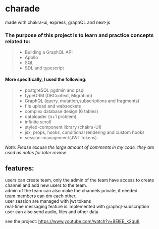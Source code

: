 # charade

made with chakra-ui, express, graphQL and next-js

### The purpose of this project is to learn and practice concepts related to:<br />
> * Building a GraphQL API
> * Apollo
> * SQL
> * SDL and typescript

#### More specifically, I used the following:
> * postgreSQL pgdmin and psql
> * typeORM (DBContext, Migration)
> * GraphQL (query, mutation,subscriptions and fragments)
> * file upload and websockets
> * complex database design (6 tables) 
> * dataloader (n+1 problem)
> * infinite scroll
> * styled-component library (chakra-UI)  
> * jsx, props, hooks, conditional rendering and custom hooks
> * session-management(JWT tokens)


_Note: Please excuse the large amount of comments in my code, they are used as notes for later review._

## features: <br />
users can create team, only the admin of the team have access to create channel and add new users to the team. <br />
admin of the team can also make the channels private, if needed. <br />
team members can dm each other. <br />
user session are managed with jwt tokens <br />
real-time messaging feature is implemented with graphql-subscription </br>
user can also send audio, files and other data. </br>

see the project: https://www.youtube.com/watch?v=BEIEE_k2gu8
